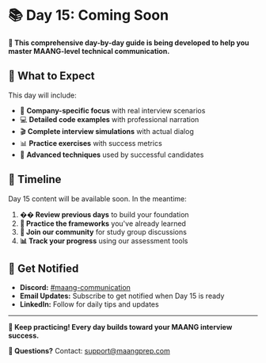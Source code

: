 # 📚 Day 15: Coming Soon

**🚀 This comprehensive day-by-day guide is being developed to help you master MAANG-level technical communication.**

## 🎯 What to Expect

This day will include:
- 🏢 **Company-specific focus** with real interview scenarios
- 💻 **Detailed code examples** with professional narration
- 🎬 **Complete interview simulations** with actual dialog
- 📊 **Practice exercises** with success metrics
- 🚀 **Advanced techniques** used by successful candidates

## 📅 Timeline

Day 15 content will be available soon. In the meantime:

1. **�� Review previous days** to build your foundation
2. **🎯 Practice the frameworks** you've already learned  
3. **💬 Join our community** for study group discussions
4. **📊 Track your progress** using our assessment tools

## 🤝 Get Notified

- **Discord:** [#maang-communication](https://discord.gg/maangprep)
- **Email Updates:** Subscribe to get notified when Day 15 is ready
- **LinkedIn:** Follow for daily tips and updates

---

**🎉 Keep practicing! Every day builds toward your MAANG interview success.**

**📧 Questions?** Contact: support@maangprep.com

